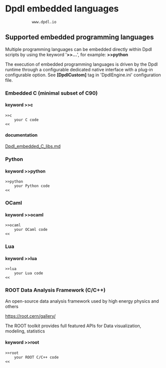 
# Dpdl embedded languages

				www.dpdl.io
		

		
## Supported embedded programming languages

Multiple programming languages can be embedded directly within Dpdl scripts by using the keyword '**>>...**', for example: **>>python**

The execution of embedded programming languages is driven by the Dpdl runtime through a configurable dedicated native interface with a plug-in configurable
option. See **[DpdlCustom]** tag in 'DpdlEngine.ini' configuration file.

### Embedded C (minimal subset of C90)

#### keyword >>c

```
>>c
	your C code
<<
```

#### documentation

[Dpdl_embedded_C_libs.md](https://github.com/Dpdl-io/DpdlEngine/blob/main/doc/Dpdl_embedded_C_libs.md)


### Python

#### keyword >>python

```
>>python
	your Python code
<<
```

### OCaml

#### keyword >>ocaml

```
>>ocaml
	your OCaml code
<<
```

### Lua

#### keyword >>lua

```
>>lua
	your Lua code
<<
```

### ROOT Data Analysis Framework (C/C++)

An open-source data analysis framework used by high energy physics and others

https://root.cern/gallery/

The ROOT toolkit provides full featured APIs for Data visualization, modeling, statistics

#### keyword >>root

```
>>root
	your ROOT C/C++ code
<<
```


